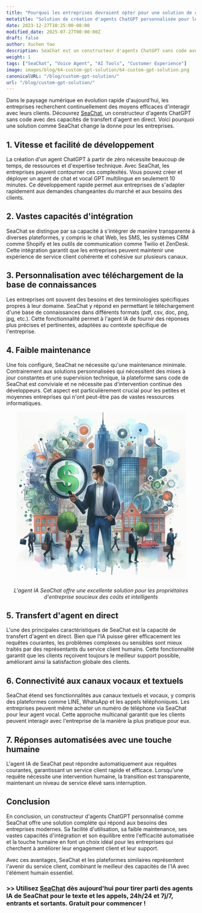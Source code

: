 ```yaml
---
title: "Pourquoi les entreprises devraient opter pour une solution de création d'agents ChatGPT personnalisée"
metatitle: "Solution de création d'agents ChatGPT personnalisée pour les entreprises"
date: 2023-12-27T10:25:00-08:00
modified_date: 2025-07-27T00:00:00Z
draft: false
author: Xuchen Yao
description: SeaChat est un constructeur d'agents ChatGPT sans code avec transfert d'agent en direct, permettant la création rapide d'agents de chat et vocaux multilingues. Il offre une intégration transparente, une personnalisation facile et une maintenance réduite, idéal pour améliorer le service client avec un mélange d'efficacité de l'IA et d'interaction humaine.
weight: 1
tags: ["SeaChat", "Voice Agent", "AI Tools", "Customer Experience"]
image: images/blog/64-custom-gpt-solution/64-custom-gpt-solution.png
canonicalURL: "/blog/custom-gpt-solution/"
url: "/blog/custom-gpt-solution/"
---
```


Dans le paysage numérique en évolution rapide d'aujourd'hui, les entreprises recherchent continuellement des moyens efficaces d'interagir avec leurs clients. Découvrez [SeaChat](https://chat.seasalt.ai/?utm_source=blog), un constructeur d'agents ChatGPT sans code avec des capacités de transfert d'agent en direct. Voici pourquoi une solution comme SeaChat change la donne pour les entreprises.

## 1. **Vitesse et facilité de développement**

La création d'un agent ChatGPT à partir de zéro nécessite beaucoup de temps, de ressources et d'expertise technique. Avec SeaChat, les entreprises peuvent contourner ces complexités. Vous pouvez créer et déployer un agent de chat et vocal GPT multilingue en seulement 10 minutes. Ce développement rapide permet aux entreprises de s'adapter rapidement aux demandes changeantes du marché et aux besoins des clients.

## 2. **Vastes capacités d'intégration**

SeaChat se distingue par sa capacité à s'intégrer de manière transparente à diverses plateformes, y compris le chat Web, les SMS, les systèmes CRM comme Shopify et les outils de communication comme Twilio et ZenDesk. Cette intégration garantit que les entreprises peuvent maintenir une expérience de service client cohérente et cohésive sur plusieurs canaux.

## 3. **Personnalisation avec téléchargement de la base de connaissances**

Les entreprises ont souvent des besoins et des terminologies spécifiques propres à leur domaine. SeaChat y répond en permettant le téléchargement d'une base de connaissances dans différents formats (pdf, csv, doc, png, jpg, etc.). Cette fonctionnalité permet à l'agent IA de fournir des réponses plus précises et pertinentes, adaptées au contexte spécifique de l'entreprise.

## 4. **Faible maintenance**

Une fois configuré, SeaChat ne nécessite qu'une maintenance minimale. Contrairement aux solutions personnalisées qui nécessitent des mises à jour constantes et une supervision technique, la plateforme sans code de SeaChat est conviviale et ne nécessite pas d'intervention continue des développeurs. Cet aspect est particulièrement crucial pour les petites et moyennes entreprises qui n'ont peut-être pas de vastes ressources informatiques.

<center>
<img height="450px" src="/images/blog/59-seachat-cost-capping/59-seachat-cost-aware-businesses.jpeg" alt="L'agent IA SeaChat offre une excellente solution pour les propriétaires d'entreprise soucieux des coûts et intelligents"/>

*L'agent IA SeaChat offre une excellente solution pour les propriétaires d'entreprise soucieux des coûts et intelligents*
</center>

## 5. **Transfert d'agent en direct**

L'une des principales caractéristiques de SeaChat est la capacité de transfert d'agent en direct. Bien que l'IA puisse gérer efficacement les requêtes courantes, les problèmes complexes ou sensibles sont mieux traités par des représentants du service client humains. Cette fonctionnalité garantit que les clients reçoivent toujours le meilleur support possible, améliorant ainsi la satisfaction globale des clients.

## 6. **Connectivité aux canaux vocaux et textuels**

SeaChat étend ses fonctionnalités aux canaux textuels et vocaux, y compris des plateformes comme LINE, WhatsApp et les appels téléphoniques. Les entreprises peuvent même acheter un numéro de téléphone via SeaChat pour leur agent vocal. Cette approche multicanal garantit que les clients peuvent interagir avec l'entreprise de la manière la plus pratique pour eux.

## 7. **Réponses automatisées avec une touche humaine**

L'agent IA de SeaChat peut répondre automatiquement aux requêtes courantes, garantissant un service client rapide et efficace. Lorsqu'une requête nécessite une intervention humaine, la transition est transparente, maintenant un niveau de service élevé sans interruption.

## Conclusion

En conclusion, un constructeur d'agents ChatGPT personnalisé comme SeaChat offre une solution complète qui répond aux besoins des entreprises modernes. Sa facilité d'utilisation, sa faible maintenance, ses vastes capacités d'intégration et son équilibre entre l'efficacité automatisée et la touche humaine en font un choix idéal pour les entreprises qui cherchent à améliorer leur engagement client et leur support.

Avec ces avantages, SeaChat et les plateformes similaires représentent l'avenir du service client, combinant le meilleur des capacités de l'IA avec l'élément humain essentiel.

### >> Utilisez [SeaChat](https://chat.seasalt.ai/?utm_source=blog) dès aujourd'hui pour tirer parti des agents IA de SeaChat pour le texte et les appels, 24h/24 et 7j/7, entrants et sortants. Gratuit pour commencer !
